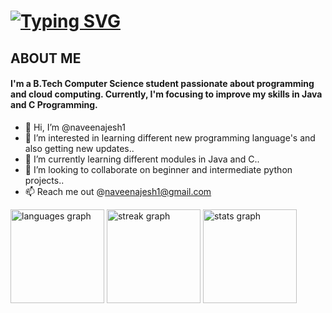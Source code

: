 # [![Typing SVG](https://readme-typing-svg.demolab.com/?lines=Hey+there!+👋;I'm+Naveen+Ajesh)](https://git.io/typing-svg)

## ABOUT ME

#### I'm a B.Tech Computer Science student passionate about programming and cloud computing. Currently, I'm focusing to improve my skills in Java and C Programming.
- 👋 Hi, I’m @naveenajesh1
- 👀 I’m interested in learning different new programming language's and also getting new updates..
- 🌱 I’m currently learning different modules in Java and C..
- 💞️ I’m looking to collaborate on beginner and intermediate python projects..
- 📫 Reach me out @naveenajesh1@gmail.com

<!---
naveenajesh1/naveenajesh1 is a ✨ special ✨ repository because its `README.md` (this file) appears on your GitHub profile.
You can click the Preview link to take a look at your changes.
--->
<div align="left">
  <img src="https://github-readme-stats.vercel.app/api/top-langs?username=nagu-op&locale=en&hide_title=false&layout=compact&card_width=320&langs_count=5&theme=midnight-purple&hide_border=true&order=2" height="150" alt="languages graph"  />
  <img src="https://streak-stats.demolab.com?user=nagu-op&locale=en&mode=daily&theme=midnight-purple&hide_border=true&border_radius=5&date_format=j M[ Y]&order=3" height="150" alt="streak graph"  />
  <img src="https://github-readme-stats.vercel.app/api?username=nagu-op&hide_title=false&hide_rank=true&show_icons=true&include_all_commits=true&count_private=true&disable_animations=false&theme=midnight-purple&locale=en&hide_border=true&order=1" height="150" alt="stats graph"  />
</div>


